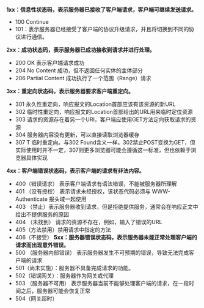 **1xx：信息性状态码，表示服务器已接收了客户端请求，客户端可继续发送请求。**
- 100 Continue
- 101：表示服务器已经接受了客户端的协议升级请求，并且将切换到不同的协议进行通信。

**2xx：成功状态码，表示服务器已成功接收到请求并进行处理。**
- 200 OK 表示客户端请求成功
- 204 No Content 成功，但不返回任何实体的主体部分
- 206 Partial Content 成功执行了一个范围（Range）请求

**3xx：重定向状态码，表示服务器要求客户端重定向。**
- 301  永久性重定向，响应报文的Location首部应该有该资源的新URL
- 302  临时性重定向，响应报文的Location首部给出的URL用来临时定位资源
- 303  请求的资源存在着另一个URI，客户端应使用GET方法定向获取请求的资源
- 304  服务器内容没有更新，可以直接读取浏览器缓存
- 307 T 临时重定向。与302 Found含义一样。302禁止POST变换为GET，但实际使用时并不一定，307则更多浏览器可能会遵循这一标准，但也依赖于浏览器具体实现

**4xx：客户端错误状态码，表示客户端的请求有非法内容。**
- 400（错误请求） 表示客户端请求有语法错误，不能被服务器所理解
- 401 （没有授权） 表示请求未经授权，该状态代码必须与 WWW-Authenticate 报头域一起使用
- 403 （禁止）表示服务器收到请求，但是拒绝提供服务，通常会在响应正文中给出不提供服务的原因
- 404 （未找到） 请求的资源不存在，例如，输入了错误的URL
- 405（方法禁用）禁用请求中指定的方法
- 406（不接受）
**5xx：服务器错误状态码，表示服务器未能正常处理客户端的请求而出现意外错误。**
- 500 （服务器内部错误） 表示服务器发生不可预期的错误，导致无法完成客户端的请求
- 501（尚未实施）：服务器不具备完成请求的功能。
- 502（错误网关）：服务器作为网关或代理
- 503 （服务器不可用） 表示服务器当前不能够处理客户端的请求，在一段时间之后，服务器可能会恢复正常
- 504（网关超时）

